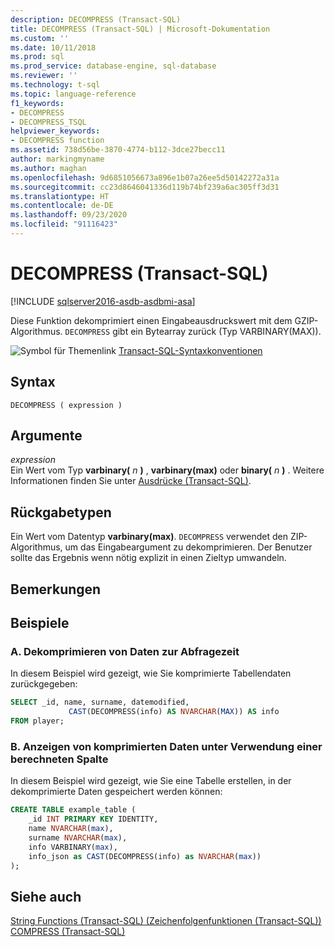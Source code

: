 ```yaml
---
description: DECOMPRESS (Transact-SQL)
title: DECOMPRESS (Transact-SQL) | Microsoft-Dokumentation
ms.custom: ''
ms.date: 10/11/2018
ms.prod: sql
ms.prod_service: database-engine, sql-database
ms.reviewer: ''
ms.technology: t-sql
ms.topic: language-reference
f1_keywords:
- DECOMPRESS
- DECOMPRESS_TSQL
helpviewer_keywords:
- DECOMPRESS function
ms.assetid: 738d56be-3870-4774-b112-3dce27becc11
author: markingmyname
ms.author: maghan
ms.openlocfilehash: 9d6851056673a896e1b07a26ee5d50142272a31a
ms.sourcegitcommit: cc23d8646041336d119b74bf239a6ac305ff3d31
ms.translationtype: HT
ms.contentlocale: de-DE
ms.lasthandoff: 09/23/2020
ms.locfileid: "91116423"
---
```

# <a name="decompress-transact-sql"></a>DECOMPRESS (Transact-SQL)
[!INCLUDE [sqlserver2016-asdb-asdbmi-asa](../../includes/applies-to-version/sqlserver2016-asdb-asdbmi-asa.md)]

Diese Funktion dekomprimiert einen Eingabeausdruckswert mit dem GZIP-Algorithmus. `DECOMPRESS` gibt ein Bytearray zurück (Typ VARBINARY(MAX)).  
  
 ![Symbol für Themenlink](../../database-engine/configure-windows/media/topic-link.gif "Symbol für Themenlink") [Transact-SQL-Syntaxkonventionen](../../t-sql/language-elements/transact-sql-syntax-conventions-transact-sql.md)  
  
## <a name="syntax"></a>Syntax  
  
```syntaxsql  
DECOMPRESS ( expression )  
```  
  
## <a name="arguments"></a>Argumente
 *expression*  
Ein Wert vom Typ **varbinary(** _n_ **)** , **varbinary(max)** oder **binary(** _n_ **)** . Weitere Informationen finden Sie unter [Ausdrücke &#40;Transact-SQL&#41;](../../t-sql/language-elements/expressions-transact-sql.md).  
  
## <a name="return-types"></a>Rückgabetypen  
Ein Wert vom Datentyp **varbinary(max)**. `DECOMPRESS` verwendet den ZIP-Algorithmus, um das Eingabeargument zu dekomprimieren. Der Benutzer sollte das Ergebnis wenn nötig explizit in einen Zieltyp umwandeln.  
  
## <a name="remarks"></a>Bemerkungen  
  
## <a name="examples"></a>Beispiele  
  
### <a name="a-decompress-data-at-query-time"></a>A. Dekomprimieren von Daten zur Abfragezeit  
In diesem Beispiel wird gezeigt, wie Sie komprimierte Tabellendaten zurückgegeben:  
  
```sql  
SELECT _id, name, surname, datemodified,  
             CAST(DECOMPRESS(info) AS NVARCHAR(MAX)) AS info  
FROM player;  
```  
  
### <a name="b-display-compressed-data-using-computed-column"></a>B. Anzeigen von komprimierten Daten unter Verwendung einer berechneten Spalte  
In diesem Beispiel wird gezeigt, wie Sie eine Tabelle erstellen, in der dekomprimierte Daten gespeichert werden können:  
  
```sql  
CREATE TABLE example_table (  
    _id INT PRIMARY KEY IDENTITY,  
    name NVARCHAR(max),  
    surname NVARCHAR(max),  
    info VARBINARY(max),  
    info_json as CAST(DECOMPRESS(info) as NVARCHAR(max))  
);  
```  
  
## <a name="see-also"></a>Siehe auch  
 [String Functions &#40;Transact-SQL&#41; (Zeichenfolgenfunktionen (Transact-SQL))](../../t-sql/functions/string-functions-transact-sql.md)   
 [COMPRESS &#40;Transact-SQL&#41;](../../t-sql/functions/compress-transact-sql.md)  
  
  

